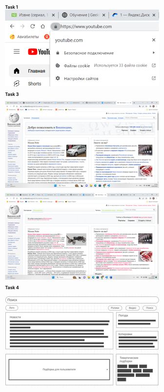 **Task 1**
![Протокол youtube: https](1_protocol.png)

**Task 3**

![Скриншот до изменений](3_before.png)

![Скриншот после изменений](3_after.png)

**Task 4**

![прототип низкой детализации](4_proto.png)